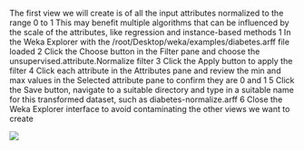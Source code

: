 
The first view we will create is of all the input attributes normalized to the range 0 to 1 This
may benefit multiple algorithms that can be influenced by the scale of the attributes, like
regression and instance-based methods
1 In the Weka Explorer with the /root/Desktop/weka/examples/diabetes.arff file loaded
2 Click the Choose button in the Filter pane and choose the unsupervised.attribute.Normalize
filter
3 Click the Apply button to apply the filter
4 Click each attribute in the Attributes pane and review the min and max values in the
Selected attribute pane to confirm they are 0 and 1
5 Click the Save button, navigate to a suitable directory and type in a suitable name for
this transformed dataset, such as diabetes-normalize.arff
6 Close the Weka Explorer interface to avoid contaminating the other views we want to
create

![](https://github.com/fenago/katacoda-scenarios/raw/master/machine-learning-mastery-weka/machine-learning-mastery-weka-chapter-24/steps/images/151.png)